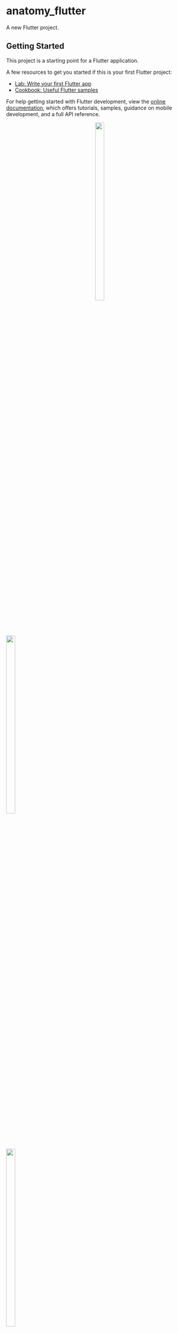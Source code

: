 # anatomy_flutter

A new Flutter project.

## Getting Started

This project is a starting point for a Flutter application.

A few resources to get you started if this is your first Flutter project:

- [Lab: Write your first Flutter app](https://docs.flutter.dev/get-started/codelab)
- [Cookbook: Useful Flutter samples](https://docs.flutter.dev/cookbook)

For help getting started with Flutter development, view the
[online documentation](https://docs.flutter.dev/), which offers tutorials,
samples, guidance on mobile development, and a full API reference.
<p align="center">
<img src="https://github.com/Yash-978/anatomy_flutter_1/assets/147479013/c4f713f8-eb8f-4732-b2bb-d7328ea0c750" width=22% height=35%>
</p>



<p aling="center">
<img src="https://github.com/Yash-978/anatomy_flutter_1/assets/147479013/0933fd07-25c7-4f83-8167-f0f613ce2fd7" width=22% height=35%>
</p>


<p>
<img src="https://github.com/Yash-978/anatomy_flutter_1/assets/147479013/4f7dfe6c-fa48-4a91-8768-abc14594fce7" width=22% height=35%>
</p>
